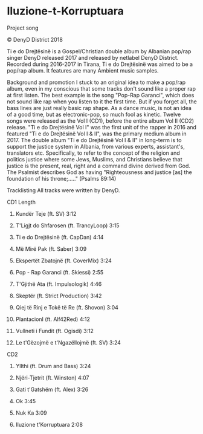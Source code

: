 # Iluzione-t-Korruptuara
Project song


© DenyD District 2018

Ti e do Drejtësinë is a Gospel/Christian double album by Albanian pop/rap singer DenyD released 2017 and released by netlabel DenyD District.
Recorded during 2016-2017 in Tirana, Ti e do Drejtësinë was aimed to be a pop/rap album. It features are many Ambient music samples.

Background and promotion
I stuck to an original idea to make a pop/rap album, even in my conscious that some tracks don't sound like a proper rap at first listen. The best example is the song "Pop-Rap Garanci", which does not sound like rap when you listen to it the first time. But if you forget all, the bass lines are just really basic rap shape. As a dance music, is not an idea of a good time, but as electronic-pop, so much fool as kinetic.
Twelve songs were released as the Vol I (CD1), before the entire album Vol II (CD2) release. "Ti e do Drejtësinë Vol I" was the first unit of the rapper in 2016 and featured "Ti e do Drejtësinë Vol I & II", was the primary medium album in 2017.
The double album "Ti e do Drejtësinë Vol I & II" in long-term is to support the justice system in Albania, from various experts, assistant's, translators etc. Specifically, to refer to the concept of the religion and politics justice where some Jews, Muslims, and Christians believe that justice is the present, real, right and a command divine derived from God. The Psalmist describes God as having "Righteousness and justice [as] the foundation of his throne;....." (Psalms 89:14)

Tracklisting
All tracks were written by DenyD.

CD1                                                                  Length                            
1.    Kundër Teje (ft. SV)                                        3:12
2.    T'Ligjt do Shfarosen (ft. TrancyLoop)                 3:15 

3.    Ti e do Drejtësinë (ft. CapDan)                         4:14

4.    Më Mirë Pak (ft. Saber)                                    3:09   

5.    Ekspertët Zbatojnë (ft. CoverMix)                     3:24

6.    Pop - Rap Garanci (ft. Skiessi)                          2:55

7.    T'Gjithë Ata (ft. Impulsologik)                          4:46

8.    Skeptër (ft. Strict Production)                           3:42

9.    Qiej të Rinj e Tokë të Re (ft. Shovon)                3:04

10.  PlantacionI (ft. Alf42Red)                                 4:12

11.  Vullneti i Fundit (ft. Ogisdi)                              3:12

12.  Le t'Gëzojmë e t'Ngazëllojmë (ft. SV)                 3:24 


CD2

1.    Yllthi (ft. Drum and Bass)                                 3:24

2.    Njëri-Tjetrit (ft. Winston)                                 4:07 

3.    Gati t'Gatshëm (ft. Alex)                                  3:26

4.    Ok                                                                  3:45

5.    Nuk Ka                                                           3:09  

6.    Iluzione t'Korruptuara                                       2:08                                                       
